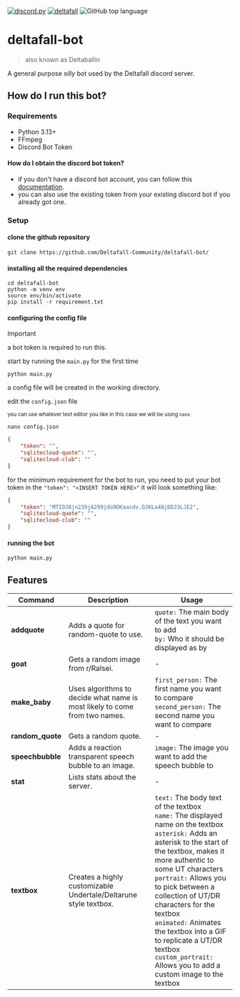 [![discord.py](https://img.shields.io/badge/discord.py-white?logo=discord&style=flat-square)](https://github.com/Rapptz/discord.py)
[![deltafall](https://img.shields.io/badge/deltafall-white?logo=discord&style=flat-square)](https://discord.gg/hT3HtPSwth)
![GitHub top language](https://img.shields.io/github/languages/top/Deltafall-Community/deltafall-bot?style=flat-square&labelColor=white&color=white)

# deltafall-bot
> also known as Deltaballin
> 
A general purpose *silly* bot used by the Deltafall discord server.

## How do I run this bot?
### Requirements
- Python 3.13+
- FFmpeg
- Discord Bot Token
#### How do I obtain the discord bot token?
- if you don't have a discord bot account, you can follow this [documentation](https://discordpy.readthedocs.io/en/stable/discord.html).
- you can also use the existing token from your existing discord bot if you already got one.
### Setup
#### clone the github repository
```shell
git clone https://github.com/Deltafall-Community/deltafall-bot/
```
#### installing all the required dependencies
```shell
cd deltafall-bot
python -m venv env
source env/bin/activate
pip install -r requirement.txt
```
#### configuring the config file
> [!IMPORTANT]
> a bot token is required to run this.
>
start by running the `main.py` for the first time
```shell
python main.py
```
a config file will be created in the working directory.

edit the `config.json` file

<sup>you can use whatever text editor you like in this case we will be using `nano`</sup>
```shell
nano config.json
```
```json
{
    "token": "",
    "sqlitecloud-quote": "",
    "sqlitecloud-club": ""
}
```
for the minimum requirement for the bot to run, you need to put your bot token in the `"token": "<INSERT TOKEN HERE>"`
it will look something like:
```json
{
    "token": "MTIDJ8jn239jA299jda9DKaasdv.DJKLa48jDDJ3LJE2",
    "sqlitecloud-quote": "",
    "sqlitecloud-club": ""
}
```
#### running the bot
```shell
python main.py
```

## Features

| Command        | Description                                                                                         | Usage                                                                                                                     |
|----------------|-----------------------------------------------------------------------------------------------------|---------------------------------------------------------------------------------------------------------------------------|
| **addquote**   | Adds a quote for random-quote to use.                                                                | `quote:` The main body of the text you want to add<br>`by:` Who it should be displayed as by                              |
| **goat**       | Gets a random image from r/Ralsei.                                                                   | -                                                                                                                         |
| **make_baby**  | Uses algorithms to decide what name is most likely to come from two names.                           | `first_person:` The first name you want to compare<br>`second_person:` The second name you want to compare                |
| **random_quote** | Gets a random quote.                                                                               | -                                                                                                                         |
| **speechbubble** | Adds a reaction transparent speech bubble to an image.                                             | `image:` The image you want to add the speech bubble to                                                                    |
| **stat**       | Lists stats about the server.                                                                        | -                                                                                                                         |
| **textbox**    | Creates a highly customizable Undertale/Deltarune style textbox.                                     | `text:` The body text of the textbox<br>`name:` The displayed name on the textbox<br>`asterisk:` Adds an asterisk to the start of the textbox, makes it more authentic to some UT characters<br>`portrait:` Allows you to pick between a collection of UT/DR characters for the textbox<br>`animated:` Animates the textbox into a GIF to replicate a UT/DR textbox<br>`custom_portrait:` Allows you to add a custom image to the textbox |




